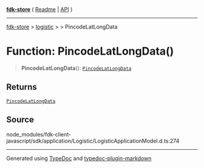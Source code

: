 [**fdk-store**](../../../README.md) ( [Readme](../../../README.md) \| [API](../../../API.md) )

---

[fdk-store](../../../API.md) > [logistic](../../README.md) > [<internal>](../README.md) > PincodeLatLongData

# Function: PincodeLatLongData()

> **PincodeLatLongData**(): [`PincodeLatLongData`](../type-aliases/type-alias.PincodeLatLongData.md)

## Returns

[`PincodeLatLongData`](../type-aliases/type-alias.PincodeLatLongData.md)

## Source

node_modules/fdk-client-javascript/sdk/application/Logistic/LogisticApplicationModel.d.ts:274

---

Generated using [TypeDoc](https://typedoc.org/) and [typedoc-plugin-markdown](https://www.npmjs.com/package/typedoc-plugin-markdown)
